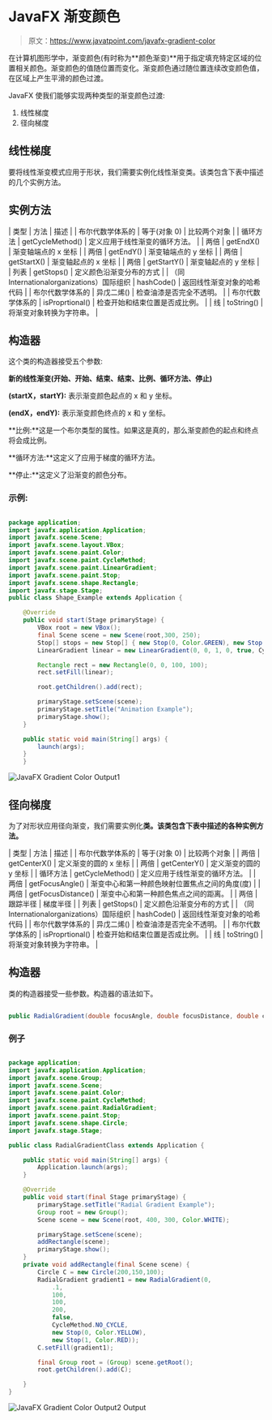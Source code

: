 # JavaFX 渐变颜色

> 原文：<https://www.javatpoint.com/javafx-gradient-color>

在计算机图形学中，渐变颜色(有时称为**颜色渐变)**用于指定填充特定区域的位置相关颜色。渐变颜色的值随位置而变化。渐变颜色通过随位置连续改变颜色值，在区域上产生平滑的颜色过渡。

JavaFX 使我们能够实现两种类型的渐变颜色过渡:

1.  线性梯度
2.  径向梯度

## 线性梯度

要将线性渐变模式应用于形状，我们需要实例化线性渐变类。该类包含下表中描述的几个实例方法。

## 实例方法

| 类型 | 方法 | 描述 |
| 布尔代数学体系的 | 等于(对象 0) | 比较两个对象 |
| 循环方法 | getCycleMethod() | 定义应用于线性渐变的循环方法。 |
| 两倍 | getEndX() | 渐变轴端点的 x 坐标 |
| 两倍 | getEndY() | 渐变轴端点的 y 坐标 |
| 两倍 | getStartX() | 渐变轴起点的 x 坐标 |
| 两倍 | getStartY() | 渐变轴起点的 y 坐标 |
| 列表 | getStops() | 定义颜色沿渐变分布的方式 |
| （同 Internationalorganizations）国际组织 | hashCode() | 返回线性渐变对象的哈希代码 |
| 布尔代数学体系的 | 异戊二烯() | 检查油漆是否完全不透明。 |
| 布尔代数学体系的 | isProprtional() | 检查开始和结束位置是否成比例。 |
| 线 | toString() | 将渐变对象转换为字符串。 |

## 构造器

这个类的构造器接受五个参数:

**新的线性渐变(开始、开始、结束、结束、比例、循环方法、停止)**

**(startX，startY):** 表示渐变颜色起点的 x 和 y 坐标。

**(endX，endY):** 表示渐变颜色终点的 x 和 y 坐标。

**比例:**这是一个布尔类型的属性。如果这是真的，那么渐变颜色的起点和终点将会成比例。

**循环方法:**这定义了应用于梯度的循环方法。

**停止:**这定义了沿渐变的颜色分布。

### 示例:

```java

package application;
import javafx.application.Application;
import javafx.scene.Scene;
import javafx.scene.layout.VBox;
import javafx.scene.paint.Color;
import javafx.scene.paint.CycleMethod;
import javafx.scene.paint.LinearGradient;
import javafx.scene.paint.Stop;
import javafx.scene.shape.Rectangle;
import javafx.stage.Stage;
public class Shape_Example extends Application {

    @Override
    public void start(Stage primaryStage) {
        VBox root = new VBox();
        final Scene scene = new Scene(root,300, 250);
        Stop[] stops = new Stop[] { new Stop(0, Color.GREEN), new Stop(1, Color.BLUE)};
        LinearGradient linear = new LinearGradient(0, 0, 1, 0, true, CycleMethod.NO_CYCLE, stops);

        Rectangle rect = new Rectangle(0, 0, 100, 100);
        rect.setFill(linear);

        root.getChildren().add(rect);

        primaryStage.setScene(scene);
        primaryStage.setTitle("Animation Example");
        primaryStage.show();
    }

    public static void main(String[] args) {
        launch(args);
    }
	}

```

![JavaFX Gradient Color Output1](../img/d7de222a234746303a3273dd924a6f7f.png)

## 径向梯度

为了对形状应用径向渐变，我们需要实例化**类。该类包含下表中描述的各种实例方法。**

| 类型 | 方法 | 描述 |
| 布尔代数学体系的 | 等于(对象 0) | 比较两个对象 |
| 两倍 | getCenterX() | 定义渐变的圆的 x 坐标 |
| 两倍 | getCenterY() | 定义渐变的圆的 y 坐标 |
| 循环方法 | getCycleMethod() | 定义应用于线性渐变的循环方法。 |
| 两倍 | getFocusAngle() | 渐变中心和第一种颜色映射位置焦点之间的角度(度) |
| 两倍 | getFocusDistance() | 渐变中心和第一种颜色焦点之间的距离。 |
| 两倍 | 跟踪半径 | 梯度半径 |
| 列表 | getStops() | 定义颜色沿渐变分布的方式 |
| （同 Internationalorganizations）国际组织 | hashCode() | 返回线性渐变对象的哈希代码 |
| 布尔代数学体系的 | 异戊二烯() | 检查油漆是否完全不透明。 |
| 布尔代数学体系的 | isProprtional() | 检查开始和结束位置是否成比例。 |
| 线 | toString() | 将渐变对象转换为字符串。 |

## 构造器

类的构造器接受一些参数。构造器的语法如下。

```java

public RadialGradient(double focusAngle, double focusDistance, double centerX, double centerY, double radius, boolean proportional, CycleMethod cycleMethod, Stops? stops)

```

### 例子

```java

package application;
import javafx.application.Application;
import javafx.scene.Group;
import javafx.scene.Scene;
import javafx.scene.paint.Color;
import javafx.scene.paint.CycleMethod;
import javafx.scene.paint.RadialGradient;
import javafx.scene.paint.Stop;
import javafx.scene.shape.Circle;
import javafx.stage.Stage;

public class RadialGradientClass extends Application {

    public static void main(String[] args) {
        Application.launch(args);
    }

    @Override
    public void start(final Stage primaryStage) {
        primaryStage.setTitle("Radial Gradient Example");
        Group root = new Group();
        Scene scene = new Scene(root, 400, 300, Color.WHITE);

        primaryStage.setScene(scene);
        addRectangle(scene); 
        primaryStage.show();
    }
    private void addRectangle(final Scene scene) {
        Circle C = new Circle(200,150,100);
        RadialGradient gradient1 = new RadialGradient(0,
            .1,
            100,
            100,
            200,
            false,
            CycleMethod.NO_CYCLE,
            new Stop(0, Color.YELLOW),
            new Stop(1, Color.RED));
        C.setFill(gradient1);

        final Group root = (Group) scene.getRoot();
        root.getChildren().add(C);

    }
}

```

![JavaFX Gradient Color Output2 Output](../img/39b4be142ff383d2b3215503bbcc5d8a.png)